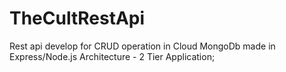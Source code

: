 # TheCultRestApi
Rest api develop for CRUD operation in Cloud MongoDb made in Express/Node.js  Architecture - 2 Tier Application;

